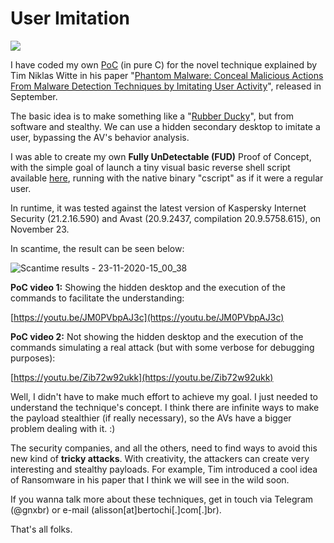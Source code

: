# User Imitation

![](poc.gif)

I have coded my own [PoC](stealth.c) (in pure C) for the novel technique explained by Tim Niklas Witte in his paper "[Phantom Malware: Conceal Malicious Actions From Malware Detection Techniques by Imitating User Activity](https://ieeexplore.ieee.org/abstract/document/9186656)", released in September. 

The basic idea is to make something like a "[Rubber Ducky](https://shop.hak5.org/products/usb-rubber-ducky-deluxe)", but from software and stealthy. We can use a hidden secondary desktop to imitate a user, bypassing the AV's behavior analysis.

I was able to create my own **Fully UnDetectable (FUD)** Proof of Concept, with the simple goal of launch a tiny visual basic reverse shell script available [here](https://github.com/cym13/vbs-reverse-shell), running with the native binary "cscript" as if it were a regular user.

In runtime, it was tested against the latest version of Kaspersky Internet Security (21.2.16.590) and Avast (20.9.2437, compilation 20.9.5758.615), on November 23.

In scantime, the result can be seen below:

![Scantime results - 23-11-2020-15_00_38](23-11-2020-15_00_38.png)

**PoC video 1:** Showing the hidden desktop and the execution of the commands to facilitate the understanding:

[https://youtu.be/JM0PVbpAJ3c](https://youtu.be/JM0PVbpAJ3c)

**PoC video 2:** Not showing the hidden desktop and the execution of the commands simulating a real attack (but with some verbose for debugging purposes):

[https://youtu.be/Zib72w92ukk](https://youtu.be/Zib72w92ukk)

Well, I didn't have to make much effort to achieve my goal. I just needed to understand the technique's concept. I think there are infinite ways to make the payload stealthier (if really necessary), so the AVs have a bigger problem dealing with it. :)

The security companies, and all the others, need to find ways to avoid this new kind of **tricky attacks**. With creativity, the attackers can create very interesting and stealthy payloads. For example, Tim introduced a cool idea of Ransomware in his paper that I think we will see in the wild soon.

If you wanna talk more about these techniques, get in touch via Telegram (@gnxbr) or e-mail (alisson[at]bertochi[.]com[.]br).

That's all folks.


